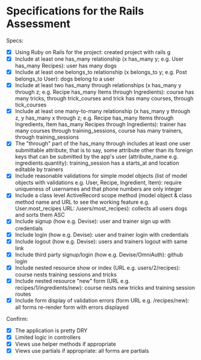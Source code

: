 # Specifications for the Rails Assessment

Specs:
- [x] Using Ruby on Rails for the project: created project with rails g
- [x] Include at least one has_many relationship (x has_many y; e.g. User has_many Recipes): user has many dogs 
- [x] Include at least one belongs_to relationship (x belongs_to y; e.g. Post belongs_to User): dogs belong to a user
- [x] Include at least two has_many through relationships (x has_many y through z; e.g. Recipe has_many Items through Ingredients): course has many tricks, through trick_courses and trick has many courses, through tick_courses
- [x] Include at least one many-to-many relationship (x has_many y through z, y has_many x through z; e.g. Recipe has_many Items through Ingredients, Item has_many Recipes through Ingredients): trainer has many courses through training_sessions, course has many trainers, through training_sessions
- [x] The "through" part of the has_many through includes at least one user submittable attribute, that is to say, some attribute other than its foreign keys that can be submitted by the app's user (attribute_name e.g. ingredients.quantity): training_session has a starts_at and location editable by trainers
- [x] Include reasonable validations for simple model objects (list of model objects with validations e.g. User, Recipe, Ingredient, Item): require uniqueness of usernames and that phone numbers are only integer
- [x] Include a class level ActiveRecord scope method (model object & class method name and URL to see the working feature e.g. User.most_recipes URL: /users/most_recipes): collects all users dogs and sorts them ASC
- [x] Include signup (how e.g. Devise): user and trainer sign up with credentials
- [x] Include login (how e.g. Devise): user and trainer login with credentials
- [x] Include logout (how e.g. Devise): users and trainers logout with same link
- [x] Include third party signup/login (how e.g. Devise/OmniAuth): github login
- [x] Include nested resource show or index (URL e.g. users/2/recipes): course nests training sessions and tricks
- [x] Include nested resource "new" form (URL e.g. recipes/1/ingredients/new): course nests new tricks and training session routes
- [x] Include form display of validation errors (form URL e.g. /recipes/new): all forms re-render form with errors displayed

Confirm:
- [x] The application is pretty DRY
- [x] Limited logic in controllers
- [x] Views use helper methods if appropriate
- [x] Views use partials if appropriate: all forms are partials
